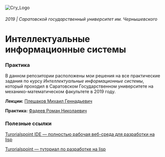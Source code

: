 ![Сгу_Logo](https://user-images.githubusercontent.com/20648009/70866700-e6191d00-1f7d-11ea-8bc7-975041b73553.png)

###### 2019 | Саратовской государственный университет им. Чернышевского

# Интеллектуальные информационные системы


### Практика

В данном репозитории расположены мои решения на все практические задания по курсу *Интеллектуальные информационные системы*, который проходил в Саратовском Государственном университете на механико-математическом факультете в 2019 году.

**Лекции:** [Плешаков Михаил Геннадьевич](https://www.sgu.ru/person/pleshakov-mihail-gennadevich)

**Практика:** [Фадеев Роман Николаевич](https://www.sgu.ru/person/fadeev-roman-nikolaevich)


### Полезные ссылки

[Turorialspoint IDE — полностью рабочая веб-среда для разработки на lisp](https://www.tutorialspoint.com/execute_lisp_online.php)

[Turorialspoint — туториал по разработке на lisp](https://www.tutorialspoint.com/lisp/index.htm)
